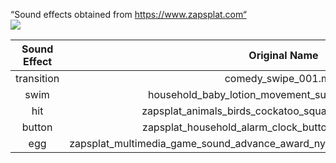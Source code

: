 “Sound effects obtained from https://www.zapsplat.com“  
![](https://www.zapsplat.com/wp-content/uploads/2018/09/zapsplat_logo_share-300x102.png)


| Sound Effect | Original Name |
| :---: | :---: |
| transition | comedy_swipe_001.mp3 |
| swim | household_baby_lotion_movement_sudden_in_bottle.mp3 |
| hit | zapsplat_animals_birds_cockatoo_squawk_001_17616.mp3 |
| button | zapsplat_household_alarm_clock_button_press_12967.mp3 |
| egg | zapsplat_multimedia_game_sound_advance_award_nylon_plucked_synth_001_40806.mp3 |